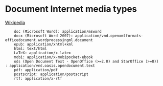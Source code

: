 # Document Internet media types

[Wikipedia][]

		doc (Microsoft Word): application/msword 
		docx (Microsoft Word 2007): application/vnd.openxmlformats-officedocument.wordprocessingml.document  
		epub: application/xhtml+xml  
		html: text/html	
		LaTeX: application/x-latex  
		mobi: application/x-mobipocket-ebook  
		ods (Open Document Text - OpenOffice (>=2.0) and StarOffice (>=8)) : application/vnd.oasis.opendocument.text  
		pdf: application/pdf  
		postscript: application/postscript 
		rtf: application/x-rtf 

[wikipedia]: http://en.wikipedia.org/wiki/Internet_media_type